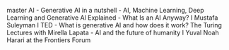 master AI
	- Generative AI in a nutshell
	- AI, Machine Learning, Deep Learning and
Generative Al Explained
	- What Is an AI Anyway? I Mustafa Suleyman I
TED	
	- What is generative AI and how does it work?
The Turing Lectures with Mirella Lapata
	- AI and the future of humanity I Yuval Noah
Harari at the Frontiers Forum